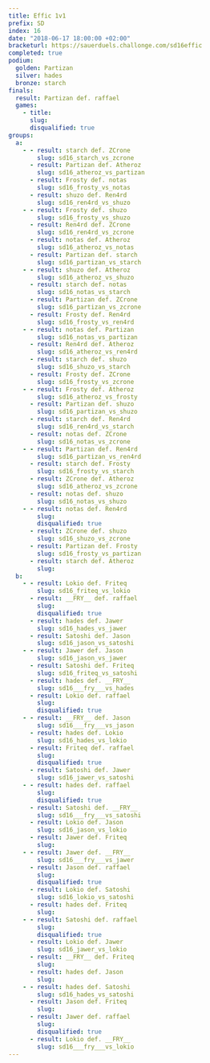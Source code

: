 ```yaml
---
title: Effic 1v1
prefix: SD
index: 16
date: "2018-06-17 18:00:00 +02:00"
bracketurl: https://sauerduels.challonge.com/sd16effic
completed: true
podium:
  golden: Partizan
  silver: hades
  bronze: starch
finals:
  result: Partizan def. raffael
  games:
    - title:
      slug:
      disqualified: true
groups:
  a:
    - - result: starch def. ZCrone
        slug: sd16_starch_vs_zcrone
      - result: Partizan def. Atheroz
        slug: sd16_atheroz_vs_partizan
      - result: Frosty def. notas
        slug: sd16_frosty_vs_notas
      - result: shuzo def. Ren4rd
        slug: sd16_ren4rd_vs_shuzo
    - - result: Frosty def. shuzo
        slug: sd16_frosty_vs_shuzo
      - result: Ren4rd def. ZCrone
        slug: sd16_ren4rd_vs_zcrone
      - result: notas def. Atheroz
        slug: sd16_atheroz_vs_notas
      - result: Partizan def. starch
        slug: sd16_partizan_vs_starch
    - - result: shuzo def. Atheroz
        slug: sd16_atheroz_vs_shuzo
      - result: starch def. notas
        slug: sd16_notas_vs_starch
      - result: Partizan def. ZCrone
        slug: sd16_partizan_vs_zcrone
      - result: Frosty def. Ren4rd
        slug: sd16_frosty_vs_ren4rd
    - - result: notas def. Partizan
        slug: sd16_notas_vs_partizan
      - result: Ren4rd def. Atheroz
        slug: sd16_atheroz_vs_ren4rd
      - result: starch def. shuzo
        slug: sd16_shuzo_vs_starch
      - result: Frosty def. ZCrone
        slug: sd16_frosty_vs_zcrone
    - - result: Frosty def. Atheroz
        slug: sd16_atheroz_vs_frosty
      - result: Partizan def. shuzo
        slug: sd16_partizan_vs_shuzo
      - result: starch def. Ren4rd
        slug: sd16_ren4rd_vs_starch
      - result: notas def. ZCrone
        slug: sd16_notas_vs_zcrone
    - - result: Partizan def. Ren4rd
        slug: sd16_partizan_vs_ren4rd
      - result: starch def. Frosty
        slug: sd16_frosty_vs_starch
      - result: ZCrone def. Atheroz
        slug: sd16_atheroz_vs_zcrone
      - result: notas def. shuzo
        slug: sd16_notas_vs_shuzo
    - - result: notas def. Ren4rd
        slug:
        disqualified: true
      - result: ZCrone def. shuzo
        slug: sd16_shuzo_vs_zcrone
      - result: Partizan def. Frosty
        slug: sd16_frosty_vs_partizan
      - result: starch def. Atheroz
        slug:
  b:
    - - result: Lokio def. Friteq
        slug: sd16_friteq_vs_lokio
      - result: __FRY__ def. raffael
        slug:
        disqualified: true
      - result: hades def. Jawer
        slug: sd16_hades_vs_jawer
      - result: Satoshi def. Jason
        slug: sd16_jason_vs_satoshi
    - - result: Jawer def. Jason
        slug: sd16_jason_vs_jawer
      - result: Satoshi def. Friteq
        slug: sd16_friteq_vs_satoshi
      - result: hades def. __FRY__
        slug: sd16___fry___vs_hades
      - result: Lokio def. raffael
        slug:
        disqualified: true
    - - result: __FRY__ def. Jason
        slug: sd16___fry___vs_jason
      - result: hades def. Lokio
        slug: sd16_hades_vs_lokio
      - result: Friteq def. raffael
        slug:
        disqualified: true
      - result: Satoshi def. Jawer
        slug: sd16_jawer_vs_satoshi
    - - result: hades def. raffael
        slug:
        disqualified: true
      - result: Satoshi def. __FRY__
        slug: sd16___fry___vs_satoshi
      - result: Lokio def. Jason
        slug: sd16_jason_vs_lokio
      - result: Jawer def. Friteq
        slug:
    - - result: Jawer def. __FRY__
        slug: sd16___fry___vs_jawer
      - result: Jason def. raffael
        slug:
        disqualified: true
      - result: Lokio def. Satoshi
        slug: sd16_lokio_vs_satoshi
      - result: hades def. Friteq
        slug:
    - - result: Satoshi def. raffael
        slug:
        disqualified: true
      - result: Lokio def. Jawer
        slug: sd16_jawer_vs_lokio
      - result: __FRY__ def. Friteq
        slug:
      - result: hades def. Jason
        slug:
    - - result: hades def. Satoshi
        slug: sd16_hades_vs_satoshi
      - result: Jason def. Friteq
        slug:
      - result: Jawer def. raffael
        slug:
        disqualified: true
      - result: Lokio def. __FRY__
        slug: sd16___fry___vs_lokio
---
```

